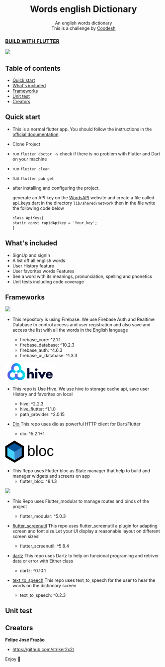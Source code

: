 

<p align="center">

  <h1 align="center">Words english Dictionary</h1>

  <p align="center">
    An english words dictionary 
    <br>
    This is a challenge by <a href="https://coodesh.com">
        Coodesh
  </p>
</p>

<p align="center">
  
  <h3 align="cente">BUILD WITH FLUTTER</h2>
  
  <a href="https://flutter.dev/">
    <img src="https://skillicons.dev/icons?i=flutter" />
  </a>
</p>

## Table of contents

- [Quick start](#quick-start)
- [What's included](#whats-included)
- [Frameworks](#frameworks)
- [Unit test](#unit-test)
- [Creators](#creators)

## Quick start

* This is a normal flutter app. You should follow the instructions in the [official documentation](https://flutter.io/docs/get-started/install).
* Clone Project
* run `flutter doctor -v` check if there is no problem with Flutter and Dart on your machine
* run `flutter clean`
* run `flutter pub get`

* after installing and configuring the project.
    
  generate an API key on the <a href= "https://rapidapi.com/dpventures/api/wordsapi/pricing">WordsAPI</a> website and create a file called api_keys.dart in the directory `lib/shared/network`
  then in the file write the following code below 
  ```
  class ApiKeys{
  static const rapidApikey = 'Your_key';
  }
  ```


## What's included

* SignUp and signIn 
* A list off all english words
* User History feature
* User favorites words Features
* See a word with its meanings, pronunciation, spelling and phonetics
* Unit tests including code coverage


## Frameworks
  
<a href="https://firebase.google.com">
    <img src="https://skillicons.dev/icons?i=firebase" />
  </a>

* This repository is using Firebase. We use Firebase Auth and Realtime Database to control access and user registration and also save and access the list with all the words in the English language

  * firebase_core: ^2.1.1
  * firebase_database: ^10.2.3
  * firebase_auth: ^4.6.3
  * firebase_ui_database: ^1.3.3

 
<a href="https://github.com/hivedb/hive/tree/master/hive" > <img src="https://raw.githubusercontent.com/hivedb/hive/master/.github/logo_transparent.svg?sanitize=true" width="160"></a>

* This repo is Use Hive. We use hive to storage cache api, save user History and favorites on local 
  * hive: ^2.2.3
  * hive_flutter: ^1.1.0
  * path_provider: ^2.0.15


*  <a href="https://github.com/cfug/dio/tree/main/dio">Dio </a> This repo uses dio as powerful HTTP client for Dart/Flutter
   * dio: ^5.2.1+1
 
<a href="https://github.com/felangel/bloc/tree/master/packages/flutter_bloc" > <img src="https://raw.githubusercontent.com/felangel/bloc/master/docs/assets/flutter_bloc_logo_full.png" width="160"></a>

* This Repo uses Flutter bloc as State manager that help to build and manager widgets and screens on app
   * flutter_bloc: ^8.1.3
     
<a href="https://github.com/Flutterando/modular">
<image src="https://raw.githubusercontent.com/Flutterando/modular/master/flutter_modular.png"  width="160">
</a>
  
* This Repo uses Flutter_modular to manage routes and binds of the project 
   * flutter_modular: ^5.0.3

* <a href="https://github.com/OpenFlutter/flutter_screenutil">flutter_screenutil</a> This repo uses flutter_screenutil a plugin for adapting screen and font size.Let your UI display a reasonable layout on different screen sizes!
  * flutter_screenutil: ^5.8.4

* <a href="https://github.com/spebbe/dartz">dartz</a> This repo uses Dartz to help on funcional programing and retriver data or error with Either class
   * dartz: ^0.10.1

* <a href="https://github.com/ixsans/text_to_speech">text_to_speech</a> This repo uses text_to_speech for the user to hear the words on the dictionary screen
  * text_to_speech: ^0.2.3


## Unit test


## Creators

**Felipe José Frazão**

- <https://github.com/striker2x2/>

Enjoy :metal:
